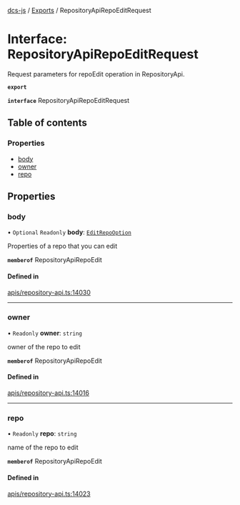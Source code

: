[dcs-js](../README.md) / [Exports](../modules.md) / RepositoryApiRepoEditRequest

# Interface: RepositoryApiRepoEditRequest

Request parameters for repoEdit operation in RepositoryApi.

**`export`**

**`interface`** RepositoryApiRepoEditRequest

## Table of contents

### Properties

- [body](RepositoryApiRepoEditRequest.md#body)
- [owner](RepositoryApiRepoEditRequest.md#owner)
- [repo](RepositoryApiRepoEditRequest.md#repo)

## Properties

### <a id="body" name="body"></a> body

• `Optional` `Readonly` **body**: [`EditRepoOption`](EditRepoOption.md)

Properties of a repo that you can edit

**`memberof`** RepositoryApiRepoEdit

#### Defined in

[apis/repository-api.ts:14030](https://github.com/unfoldingWord/dcs-js/blob/b29eb7a/apis/repository-api.ts#L14030)

___

### <a id="owner" name="owner"></a> owner

• `Readonly` **owner**: `string`

owner of the repo to edit

**`memberof`** RepositoryApiRepoEdit

#### Defined in

[apis/repository-api.ts:14016](https://github.com/unfoldingWord/dcs-js/blob/b29eb7a/apis/repository-api.ts#L14016)

___

### <a id="repo" name="repo"></a> repo

• `Readonly` **repo**: `string`

name of the repo to edit

**`memberof`** RepositoryApiRepoEdit

#### Defined in

[apis/repository-api.ts:14023](https://github.com/unfoldingWord/dcs-js/blob/b29eb7a/apis/repository-api.ts#L14023)
